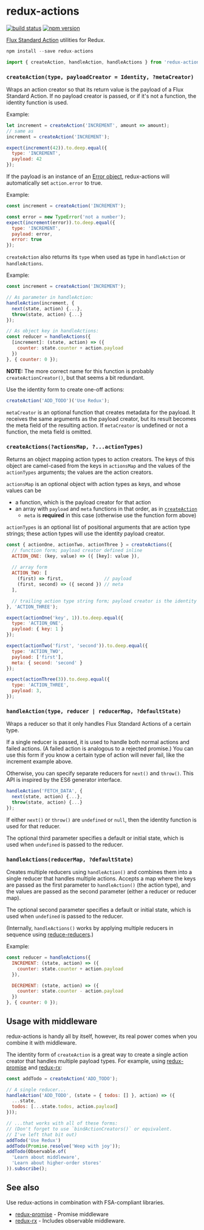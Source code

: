 redux-actions
=============

[![build status](https://img.shields.io/travis/acdlite/redux-actions/master.svg?style=flat-square)](https://travis-ci.org/acdlite/redux-actions)
[![npm version](https://img.shields.io/npm/v/redux-actions.svg?style=flat-square)](https://www.npmjs.com/package/redux-actions)

[Flux Standard Action](https://github.com/acdlite/flux-standard-action) utilities for Redux.

```js
npm install --save redux-actions
```
```js
import { createAction, handleAction, handleActions } from 'redux-actions';
```

### `createAction(type, payloadCreator = Identity, ?metaCreator)`

Wraps an action creator so that its return value is the payload of a Flux Standard Action. If no payload creator is passed, or if it's not a function, the identity function is used.

Example:

```js
let increment = createAction('INCREMENT', amount => amount);
// same as
increment = createAction('INCREMENT');

expect(increment(42)).to.deep.equal({
  type: 'INCREMENT',
  payload: 42
});
```

If the payload is an instance of an [Error
object](https://developer.mozilla.org/docs/Web/JavaScript/Reference/Global_Objects/Error),
redux-actions will automatically set ```action.error``` to true.

Example:

```js
const increment = createAction('INCREMENT');

const error = new TypeError('not a number');
expect(increment(error)).to.deep.equal({
  type: 'INCREMENT',
  payload: error,
  error: true
});
```

`createAction` also returns its `type` when used as type in `handleAction` or `handleActions`.

Example:

```js
const increment = createAction('INCREMENT');

// As parameter in handleAction:
handleAction(increment, {
  next(state, action) {...},
  throw(state, action) {...}
});

// As object key in handleActions:
const reducer = handleActions({
  [increment]: (state, action) => ({
    counter: state.counter + action.payload
  })
}, { counter: 0 });
```

**NOTE:** The more correct name for this function is probably `createActionCreator()`, but that seems a bit redundant.

Use the identity form to create one-off actions:

```js
createAction('ADD_TODO')('Use Redux');
```

`metaCreator` is an optional function that creates metadata for the payload. It receives the same arguments as the payload creator, but its result becomes the meta field of the resulting action. If `metaCreator` is undefined or not a function, the meta field is omitted.

### `createActions(?actionsMap, ?...actionTypes)`

Returns an object mapping action types to action creators. The keys of this object are camel-cased from the keys in `actionsMap` and the values of the `actionTypes` arguments; the values are the action creators.

`actionsMap` is an optional object with action types as keys, and whose values can be

- a function, which is the payload creator for that action
- an array with `payload` and `meta` functions in that order, as in [`createAction`](#createactiontype-payloadcreator--identity-metacreator)
    - `meta` is **required** in this case (otherwise use the function form above)

`actionTypes` is an optional list of positional arguments that are action type strings; these action types will use the identity payload creator.

```js
const { actionOne, actionTwo, actionThree } = createActions({
  // function form; payload creator defined inline
  ACTION_ONE: (key, value) => ({ [key]: value }),
  
  // array form
  ACTION_TWO: [
    (first) => first,               // payload
    (first, second) => ({ second }) // meta
  ],

  // trailing action type string form; payload creator is the identity
}, 'ACTION_THREE');

expect(actionOne('key', 1)).to.deep.equal({
  type: 'ACTION_ONE',
  payload: { key: 1 }
});

expect(actionTwo('first', 'second')).to.deep.equal({
  type: 'ACTION_TWO',
  payload: ['first'],
  meta: { second: 'second' }
});

expect(actionThree(3)).to.deep.equal({
  type: 'ACTION_THREE',
  payload: 3,
});
```

### `handleAction(type, reducer | reducerMap, ?defaultState)`

Wraps a reducer so that it only handles Flux Standard Actions of a certain type.

If a single reducer is passed, it is used to handle both normal actions and failed actions. (A failed action is analogous to a rejected promise.) You can use this form if you know a certain type of action will never fail, like the increment example above.

Otherwise, you can specify separate reducers for `next()` and `throw()`. This API is inspired by the ES6 generator interface.

```js
handleAction('FETCH_DATA', {
  next(state, action) {...},
  throw(state, action) {...}
});
```

If either `next()` or `throw()` are `undefined` or `null`, then the identity function is used for that reducer.

The optional third parameter specifies a default or initial state, which is used when `undefined` is passed to the reducer.

### `handleActions(reducerMap, ?defaultState)`

Creates multiple reducers using `handleAction()` and combines them into a single reducer that handles multiple actions. Accepts a map where the keys are passed as the first parameter to `handleAction()` (the action type), and the values are passed as the second parameter (either a reducer or reducer map).

The optional second parameter specifies a default or initial state, which is used when `undefined` is passed to the reducer.

(Internally, `handleActions()` works by applying multiple reducers in sequence using [reduce-reducers](https://github.com/acdlite/reduce-reducers).)

Example:

```js
const reducer = handleActions({
  INCREMENT: (state, action) => ({
    counter: state.counter + action.payload
  }),

  DECREMENT: (state, action) => ({
    counter: state.counter - action.payload
  })
}, { counter: 0 });
```

## Usage with middleware

redux-actions is handy all by itself, however, its real power comes when you combine it with middleware.

The identity form of `createAction` is a great way to create a single action creator that handles multiple payload types. For example, using [redux-promise](https://github.com/acdlite/redux-promise) and [redux-rx](https://github.com/acdlite/redux-rx):

```js
const addTodo = createAction('ADD_TODO');

// A single reducer...
handleAction('ADD_TODO', (state = { todos: [] }, action) => ({
  ...state,
  todos: [...state.todos, action.payload]
}));

// ...that works with all of these forms:
// (Don't forget to use `bindActionCreators()` or equivalent.
// I've left that bit out)
addTodo('Use Redux')
addTodo(Promise.resolve('Weep with joy'));
addTodo(Observable.of(
  'Learn about middleware',
  'Learn about higher-order stores'
)).subscribe();
```

## See also

Use redux-actions in combination with FSA-compliant libraries.

- [redux-promise](https://github.com/acdlite/redux-promise) - Promise middleware
- [redux-rx](https://github.com/acdlite/redux-rx) - Includes observable middleware.
